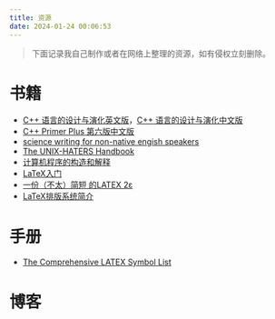 ```yaml
---
title: 资源
date: 2024-01-24 00:06:53
---
```


> 下面记录我自己制作或者在网络上整理的资源，如有侵权立刻删除。

# 书籍

- [C++ 语言的设计与演化英文版](https://github.com/Thysrael/Resource/blob/main/books/The%20Design%20and%20Evolution%20of%20C%2B%2B-en.pdf)，[C++ 语言的设计与演化中文版](https://github.com/Thysrael/Resource/blob/main/books/The%20Design%20and%20Evolution%20of%20C%2B%2B-zh.pdf)
- [C++ Primer Plus 第六版中文版](https://github.com/Thysrael/Resource/blob/main/books/C%2B%2B%20Primer%20plus-6-zh.pdf)
- [science writing for non-native engish speakers](https://github.com/Thysrael/Resource/blob/main/books/science_writing_for_non-native_engish_speakers.pdf)
- [The UNIX-HATERS Handbook](https://github.com/Thysrael/Resource/blob/main/books/The%20UNIX-HATERS%20Handbook.pdf)
- [计算机程序的构造和解释](https://github.com/Thysrael/Resource/blob/main/books/%E8%AE%A1%E7%AE%97%E6%9C%BA%E7%A8%8B%E5%BA%8F%E7%9A%84%E6%9E%84%E9%80%A0%E5%92%8C%E8%A7%A3%E9%87%8A.pdf)
- [LaTeX入门](https://github.com/Thysrael/Resource/blob/main/books/LaTeX%E5%85%A5%E9%97%A8.pdf)
- [一份（不太）简短 的LATEX 2ε](https://github.com/Thysrael/Resource/blob/main/books/%E4%B8%80%E4%BB%BD%EF%BC%88%E4%B8%8D%E5%A4%AA%EF%BC%89%E7%AE%80%E7%9F%AD%E7%9A%84%20LATEX%202%CE%B5.pdf)
- [LaTeX排版系统简介](https://github.com/Thysrael/Resource/blob/main/books/LaTeX%E6%8E%92%E7%89%88%E7%B3%BB%E7%BB%9F%E7%AE%80%E4%BB%8B.pdf)

# 手册

- [The Comprehensive LATEX Symbol List](https://github.com/Thysrael/Resource/blob/main/manuals/The%20Comprehensive%20LATEX%20Symbol%20List.pdf)

# 博客
